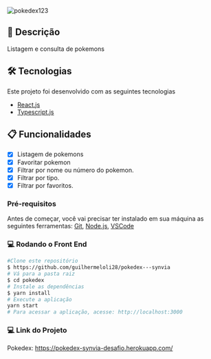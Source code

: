 
![pokedex123](https://user-images.githubusercontent.com/46009742/179275617-5076930a-8203-47a9-949f-e6640beb6a90.png)

## :page_facing_up: Descrição
Listagem e consulta de pokemons

## 🛠 Tecnologias
Este projeto foi desenvolvido com as seguintes tecnologias

- [React.js](https://pt-br.reactjs.org/)
- [Typescript.js](https://www.typescriptlang.org/)

## :clipboard: Funcionalidades
- [x] Listagem de pokemons
- [x] Favoritar pokemon 
- [x] Filtrar por nome ou número do pokemon.
- [x] Filtrar por tipo.
- [x] Filtrar por favoritos.

### Pré-requisitos
Antes de começar, você vai precisar ter instalado em sua máquina as seguintes ferramentas:
[Git](https://git-scm.com), [Node.js](https://nodejs.org/en/), [VSCode](https://code.visualstudio.com/)

### 💻️ Rodando o Front End

```bash
#Clone este repositório
$ https://github.com/guilhermeloli28/pokedex---synvia
# Vá para a pasta raiz
$ cd pokedex
# Instale as dependências
$ yarn install
# Execute a aplicação
yarn start
# Para acessar a aplicação, acesse: http://localhost:3000
```

### 💻️ Link do Projeto
Pokedex: https://pokedex-synvia-desafio.herokuapp.com/
